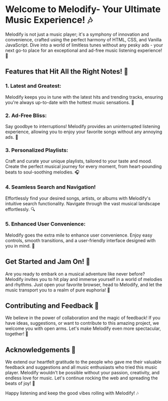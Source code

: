 # Welcome to Melodify- Your Ultimate Music Experience! 🎶

Melodify is not just a music player; it's a symphony of innovation and convenience, crafted using the perfect harmony of HTML, CSS, and Vanilla JavaScript. Dive into a world of limitless tunes without any pesky ads - your next go-to place for an exceptional and ad-free music listening experience! 🚀

## Features that Hit All the Right Notes! 🎵

### 1. Latest and Greatest:
Melodify keeps you in tune with the latest hits and trending tracks, ensuring you're always up-to-date with the hottest music sensations. 🌟

### 2. Ad-Free Bliss:
Say goodbye to interruptions! Melodify provides an uninterrupted listening experience, allowing you to enjoy your favorite songs without any annoying ads. 🚫

### 3. Personalized Playlists:
Craft and curate your unique playlists, tailored to your taste and mood. Create the perfect musical journey for every moment, from heart-pounding beats to soul-soothing melodies. 🎧

### 4. Seamless Search and Navigation!
Effortlessly find your desired songs, artists, or albums with Melodify's intuitive search functionality. Navigate through the vast musical landscape effortlessly. 🔍

### 5. Enhanced User Convenience:
Melodify goes the extra mile to enhance user convenience. Enjoy easy controls, smooth transitions, and a user-friendly interface designed with you in mind. 🎈

## Get Started and Jam On! 🚗

Are you ready to embark on a musical adventure like never before? Melodify invites you to hit play and immerse yourself in a world of melodies and rhythms. Just open your favorite browser, head to Melodify, and let the music transport you to a realm of pure euphoria! 🌌

## Contributing and Feedback 🌟

We believe in the power of collaboration and the magic of feedback! If you have ideas, suggestions, or want to contribute to this amazing project, we welcome you with open arms. Let's make Melodify even more spectacular, together! 🤝

## Acknowledgements 🙏

We extend our heartfelt gratitude to the people who gave me their valuable feedback and suggestions and all music enthusiasts who tried this music player. Melodify wouldn't be possible without your passion, creativity, and endless love for music. Let's continue rocking the web and spreading the beats of joy! 🎉

Happy listening and keep the good vibes rolling with Melodify! 🎶
